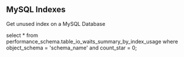 ## MySQL Indexes

Get unused index on a MySQL Database

select * from performance_schema.table_io_waits_summary_by_index_usage where object_schema = 'schema_name' and count_star = 0;
